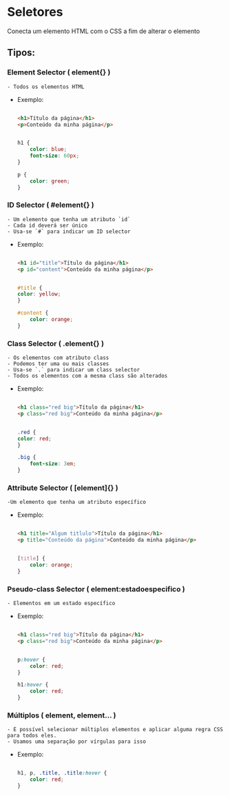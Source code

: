 
# Seletores

Conecta um elemento HTML com o CSS a fim de alterar o elemento


## Tipos:


### Element Selector ( element{} )
    - Todos os elementos HTML

- Exemplo:

    ```html

    <h1>Título da página</h1>
    <p>Conteúdo da minha página</p>
    ```
    
    ```css

    h1 {
        color: blue;
        font-size: 60px;
    }

    p {
        color: green;
    }
    ```



### ID Selector ( #element{} )
    - Um elemento que tenha um atributo `id`
    - Cada id deverá ser único
    - Usa-se `#` para indicar um ID selector

- Exemplo:

    ```html

    <h1 id="title">Título da página</h1>
    <p id="content">Conteúdo da minha página</p>
    ```

    ```css

    #title {
    color: yellow;
    }

    #content {
        color: orange;
    }
    ```



### Class Selector ( .element{} )
    - Os elementos com atributo class
    - Podemos ter uma ou mais classes
    - Usa-se `.` para indicar um class selector
    - Todos os elementos com a mesma class são alterados

- Exemplo:

    ```html
    
    <h1 class="red big">Título da página</h1>
    <p class="red big">Conteúdo da minha página</p>
    ```

    ```css

    .red {
    color: red;
    }

    .big {
        font-size: 3em;
    }
    ```



### Attribute Selector ( [element]{} ) 
    -Um elemento que tenha um atributo específico

- Exemplo:

    ```html

    <h1 title="Algum titlulo">Título da página</h1>
    <p title="Conteúdo da página">Conteúdo da minha página</p>
    ```

    ```css

    [title] {
        color: orange;
    }
    ```



### Pseudo-class Selector ( element:estadoespecifico )
    - Elementos em um estado específico

- Exemplo:

    ```html

    <h1 class="red big">Título da página</h1>
    <p class="red big">Conteúdo da minha página</p>
    ```

    ```css

    p:hover {
        color: red;
    }

    h1:hover {
        color: red;
    }
    ```



### Múltiplos ( element, element... )
    - É possível selecionar múltiplos elementos e aplicar alguma regra CSS para todos eles.
    - Usamos uma separação por vírgulas para isso

- Exemplo:

    ```css
    
    h1, p, .title, .title:hover {
        color: red;
    }
    ```